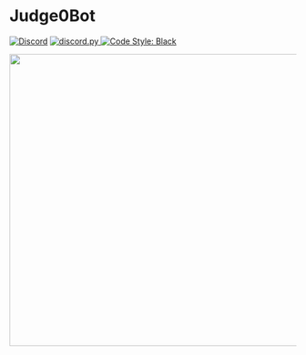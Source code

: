 # Judge0Bot
[![Discord](https://discordapp.com/api/guilds/620615182116323328/embed.png)](https://discord.gg/fbty4Rk) 
<a href="https://github.com/Rapptz/discord.py/">
      <img src="https://img.shields.io/badge/discord-py-blue.svg" alt="discord.py">
</a>
<a href="https://github.com/ambv/black">
    <img src="https://img.shields.io/badge/code%20style-black-000000.svg" alt="Code Style: Black">
</a>

<p align="center">
  <img src="https://i.imgur.com/vKqLL6V.png" width="512">
</p>